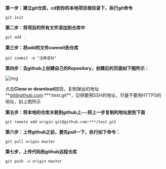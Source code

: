 **第一步：建立git仓库，cd到你的本地项目根目录下，执行git命令**

```text
git init
```

**第二步：将项目的所有文件添加到仓库中**

```c
git add .
```

**第三步：将add的文件commit到仓库**

```text
git commit -m "注释语句"
```

**第四步：去github上创建自己的Repository，创建后的页面如下图所示：** 

![img](https://pic1.zhimg.com/v2-a4e249c5e85f6f5ca6c56fc916c150ac_b.jpg)

点击**Clone or download**按钮，复制弹出的地址**[git@github.com](mailto:git@github.com):\**\*/test.git**，记得要用SSH的地址，尽量不要用HTTPS的地址，如上图所示

**第五步：将本地的仓库关联到github上---把上一步复制的地址放到下面**

```text
git remote add origin git@github.com:***/test.git
```

**第六步：上传github之前，要先pull一下，执行如下命令：**

```text
git pull origin master
```

**第七步，上传代码到github远程仓库**

```text
git push -u origin master
```

